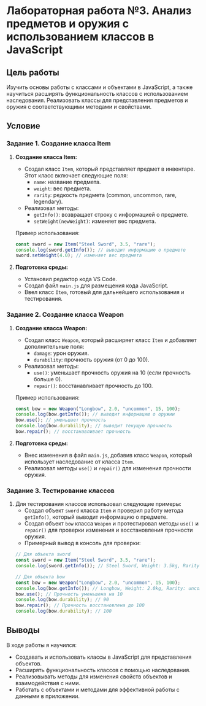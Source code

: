 # Лабораторная работа №3. Анализ предметов и оружия с использованием классов в JavaScript

## Цель работы
Изучить основы работы с классами и объектами в JavaScript, а также научиться расширять функциональность классов с использованием наследования. Реализовать классы для представления предметов и оружия с соответствующими методами и свойствами.

## Условие

### Задание 1. Создание класса Item

1. **Создание класса Item:**
    - Создал класс `Item`, который представляет предмет в инвентаре. Этот класс включает следующие поля:
        - `name`: название предмета.
        - `weight`: вес предмета.
        - `rarity`: редкость предмета (common, uncommon, rare, legendary).
    - Реализовал методы:
        - `getInfo()`: возвращает строку с информацией о предмете.
        - `setWeight(newWeight)`: изменяет вес предмета.

    Пример использования:
    ```javascript
    const sword = new Item("Steel Sword", 3.5, "rare");
    console.log(sword.getInfo()); // выводит информацию о предмете
    sword.setWeight(4.0); // изменяет вес предмета
    ```

2. **Подготовка среды:**
    - Установил редактор кода VS Code.
    - Создал файл `main.js` для размещения кода JavaScript.
    - Ввел класс `Item`, готовый для дальнейшего использования и тестирования.

### Задание 2. Создание класса Weapon

1. **Создание класса Weapon:**
    - Создал класс `Weapon`, который расширяет класс `Item` и добавляет дополнительные поля:
        - `damage`: урон оружия.
        - `durability`: прочность оружия (от 0 до 100).
    - Реализовал методы:
        - `use()`: уменьшает прочность оружия на 10 (если прочность больше 0).
        - `repair()`: восстанавливает прочность до 100.

    Пример использования:
    ```javascript
    const bow = new Weapon("Longbow", 2.0, "uncommon", 15, 100);
    console.log(bow.getInfo()); // выводит информацию о оружии
    bow.use(); // уменьшает прочность
    console.log(bow.durability); // выводит текущую прочность
    bow.repair(); // восстанавливает прочность
    ```

2. **Подготовка среды:**
    - Внес изменения в файл `main.js`, добавив класс `Weapon`, который использует наследование от класса `Item`.
    - Реализовал методы `use()` и `repair()` для изменения прочности оружия.

### Задание 3. Тестирование классов

1. Для тестирования классов использовал следующие примеры:
    - Создал объект `sword` класса `Item` и проверил работу метода `getInfo()`, который выводит информацию о предмете.
    - Создал объект `bow` класса `Weapon` и протестировал методы `use()` и `repair()` для проверки изменения и восстановления прочности оружия.
    - Примерный вывод в консоль для проверки:
    ```javascript
    // Для объекта sword
    const sword = new Item("Steel Sword", 3.5, "rare");
    console.log(sword.getInfo()); // Steel Sword, Weight: 3.5kg, Rarity: rare

    // Для объекта bow
    const bow = new Weapon("Longbow", 2.0, "uncommon", 15, 100);
    console.log(bow.getInfo()); // Longbow, Weight: 2.0kg, Rarity: uncommon, Damage: 15, Durability: 100
    bow.use(); // Прочность уменьшена на 10
    console.log(bow.durability); // 90
    bow.repair(); // Прочность восстановлена до 100
    console.log(bow.durability); // 100
    ```

## Выводы
В ходе работы я научился:
- Создавать и использовать классы в JavaScript для представления объектов.
- Расширять функциональность классов с помощью наследования.
- Реализовывать методы для изменения свойств объектов и взаимодействия с ними.
- Работать с объектами и методами для эффективной работы с данными в приложении.
